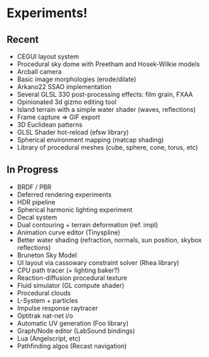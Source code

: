 # Experiments!

## Recent
* CEGUI layout system
* Procedural sky dome with Preetham and Hosek-Wilkie models
* Arcball camera
* Basic image morphologies (erode/dilate)
* Arkano22 SSAO implementation
* Several GLSL 330 post-processing effects: film grain, FXAA
* Opinionated 3d gizmo editing tool
* Island terrain with a simple water shader (waves, reflections)
* Frame capture => GIF export
* 3D Euclidean patterns
* GLSL Shader hot-reload (efsw library)
* Spherical environment mapping (matcap shading)
* Library of procedural meshes (cube, sphere, cone, torus, etc)

## In Progress
* BRDF / PBR
* Deferred rendering experiments
* HDR pipeline
* Spherical harmonic lighting experiment
* Decal system
* Dual contouring + terrain deformation (ref. impl)
* Animation curve editor (Tinyspline)
* Better water shading (refraction, normals, sun position, skybox reflections)
* Bruneton Sky Model
* UI layout via cassowary constraint solver (Rhea library)
* CPU path tracer (+ lighting baker?)
* Reaction-diffusion procedural texture
* Fluid simulator (GL compute shader)
* Procedural clouds
* L-System + particles
* Impulse response raytracer
* Optitrak nat-net i/o
* Automatic UV generation (Foo library)
* Graph/Node editor (LabSound bindings)
* Lua (Angelscript, etc)
* Pathfinding algos (Recast navigation)
